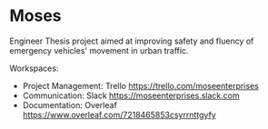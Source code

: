 # Moses
Engineer Thesis project aimed at improving safety and fluency of emergency vehicles' movement in urban traffic.

Workspaces:
- Project Management: Trello https://trello.com/moseenterprises
- Communication: Slack https://moseenterprises.slack.com
- Documentation: Overleaf https://www.overleaf.com/7218465853csyrrnttgyfy
